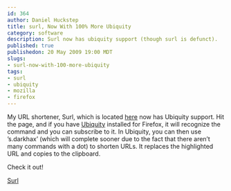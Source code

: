 ```yaml
--- 
id: 364
author: Daniel Huckstep
title: surl, Now With 100% More Ubiquity
category: software
description: Surl now has ubiquity support (though surl is defunct).
published: true
publishedon: 20 May 2009 19:00 MDT
slugs: 
- surl-now-with-100-more-ubiquity
tags: 
- surl
- ubiquity
- mozilla
- firefox
---
```

My URL shortener, Surl, which is located [here](http://s.darkhax.com)
now has Ubiquity support. Hit the page, and if you have
[Ubiquity](http://wiki.mozilla.org/Labs/Ubiquity) installed for Firefox,
it will recognize the command and you can subscribe to it. In Ubiquity,
you can then use ’s.darkhax’ (which will complete sooner due to the fact
that there aren’t many commands with a dot) to shorten URLs. It replaces
the highlighted URL and copies to the clipboard.

Check it out!

[Surl](http://s.darkhax.com)